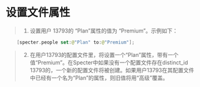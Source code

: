 # 设置文件属性

> 1. 设置用户 13793的 “Plan”属性的值为 “Premium”。示例如下：
```swift
    [specter.people set:@"Plan" to:@"Premium"];
```
> 2. 在用户13793的配置文件里，将设置一个“Plan”属性，带有一个值“Premium”。在Specter中如果没有一个配置文件存在distinct_id 13793的，一个新的配置文件将被创建。如果用户13793在其配置文件中已经有一个名为“Plan”的属性，则旧值将用“高级”覆盖。
